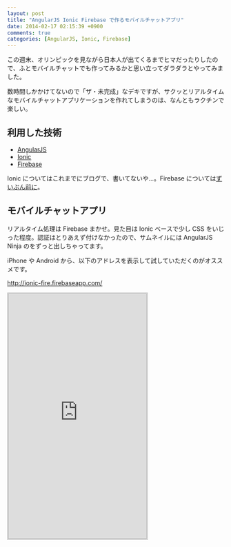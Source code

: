 ```yaml
---
layout: post
title: "AngularJS Ionic Firebase で作るモバイルチャットアプリ"
date: 2014-02-17 02:15:39 +0900
comments: true
categories: [AngularJS, Ionic, Firebase]
---
```

この週末、オリンピックを見ながら日本人が出てくるまでヒマだったりしたので、ふとモバイルチャットでも作ってみるかと思い立ってダラダラとやってみました。

数時間しかかけてないので「ザ・未完成」なデキですが、サクッとリアルタイムなモバイルチャットアプリケーションを作れてしまうのは、なんともラクチンで楽しい。

## 利用した技術

* [AngularJS](http://angularjs.org/)
* [Ionic](http://ionicframework.com/)
* [Firebase](https://www.firebase.com/)

Ionic についてはこれまでにブログで、書いてないや…。Firebase については[ずいぶん前に](/blog/2013/09/01/angularfire-realtime-chat-app/)。

<!-- more -->

## モバイルチャットアプリ

リアルタイム処理は Firebase まかせ。見た目は Ionic ベースで少し CSS をいじった程度。認証はとりあえず付けなかったので、サムネイルには AngularJS Ninja のをずっと出しちゃってます。

iPhone や Android から、以下のアドレスを表示して試していただくのがオススメです。

http://ionic-fire.firebaseapp.com/

<iframe src="http://ionic-fire.firebaseapp.com/" height="568" width="320" frameborder="0" style="border: 3px double #aaa;"></iframe>
